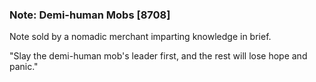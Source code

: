 ### Note: Demi-human Mobs [8708]

Note sold by a nomadic merchant imparting knowledge in brief.

"Slay the demi-human mob's leader first, and the rest will lose hope and panic."